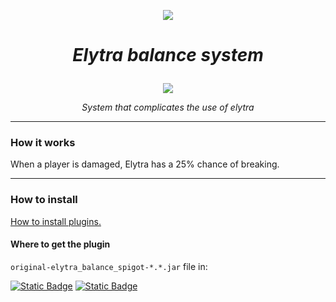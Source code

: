 <p align="center">
    <a href="https://github.com/AndyLocks/elytra_balance_spigot/releases"><img src="https://img.shields.io/badge/Releases-gray?style=for-the-badge&logo=github&label=Git&labelColor=black"></a>
</p>

# *<p align="center">Elytra balance system</p>*

<p align="center">
    <img src="https://static.wikia.nocookie.net/minecraft_gamepedia/images/6/6f/Elytra_JE2_BE2.png/revision/latest?cb=20230930213939">
</p>

*<p align="center">System that complicates the use of elytra</p>*
___
### How it works
When a player is damaged, Elytra has a 25% chance of breaking.
___
### How to install
[How to install plugins.](https://bukkit.fandom.com/wiki/Installing_Plugins)
#### Where to get the plugin
`original-elytra_balance_spigot-*.*.jar` file in:

[![Static Badge](https://img.shields.io/badge/Releases-gray?style=for-the-badge&logo=github&label=Git&labelColor=black)](https://github.com/AndyLocks/elytra_balance_spigot/releases)
[![Static Badge](https://img.shields.io/badge/target-gray?style=for-the-badge&logo=github&label=Git&labelColor=black)](https://github.com/AndyLocks/elytra_balance_spigot/tree/master/target)
